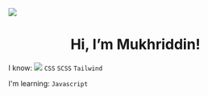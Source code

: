 ![](https://komarev.com/ghpvc/?username=absattarovdev&color=02fa44)

<h1 align="center"> Hi, I’m Mukhriddin! </h1>

I know: 
<code><img src="https://cdn-icons-png.flaticon.com/128/5968/5968292.png"></code> `CSS` `SCSS` `Tailwind`

I'm learning: `Javascript`
